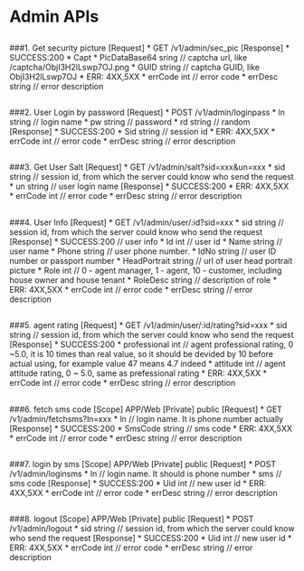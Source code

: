 # Admin APIs

##
###1. Get security picture
	[Request]
  		* GET /v1/admin/sec_pic
	[Response]
		* SUCCESS:200 
			* Capt
				* PicDataBase64	sring	// captcha url, like /captcha/ObjI3H2lLswp7OJ.png
				* GUID			string	// captcha GUID, like ObjI3H2lLswp7OJ
		* ERR: 4XX,5XX
	  		* errCode		int			// error code
	  		* errDesc		string		// error description
##

###2. User Login by password
	[Request]
  		* POST /v1/admin/loginpass
	  		* ln			string 		// login name
	  		* pw			string		// password
	  		* rd			string		// random 
	[Response]
		* SUCCESS:200 
			* Sid			string		// session id
		* ERR: 4XX,5XX
	  		* errCode		int			// error code
	  		* errDesc		string		// error description
##

###3. Get User Salt
	[Request]
		* GET /v1/admin/salt?sid=xxx&un=xxx
  			* sid			string 		// session id, from which the server could know who send the request
			* un			string 		// user login name
	[Response]
		* SUCCESS:200 
		* ERR: 4XX,5XX
	  		* errCode		int			// error code
	  		* errDesc		string		// error description
	
##

###4. User Info
	[Request]
  		* GET /v1/admin/user/:id?sid=xxx
  			* sid			string 		// session id, from which the server could know who send the request
	[Response]
		* SUCCESS:200 	// user info
			* Id				int			// user id
			* Name				string		// user name
			* Phone				string		// user phone number.
			* IdNo				string		// user ID number or passport number
			* HeadPortrait		string		// url of user head portrait picture
			* Role				int 		// 0 - agent manager, 1 - agent, 10 - customer, including house owner and house tenant
			* RoleDesc			string		// description of role
		* ERR: 4XX,5XX
	  		* errCode		int			// error code
	  		* errDesc		string		// error description
##

###5. agent rating
	[Request]
  		* GET /v1/admin/user/:id/rating?sid=xxx
  			* sid			string 		// session id, from which the server could know who send the request
	[Response]
		* SUCCESS:200 
			* professional	int		// agent professional rating, 0 ~5.0, it is 10 times than real value, so it should be devided by 10 before actual using, for example value 47 means 4.7 indeed
			* attitude		int 	// agent attitude rating, 0 ~ 5.0, same as prefessional rating
		* ERR: 4XX,5XX
	  		* errCode		int			// error code
	  		* errDesc		string		// error description
##

###6. fetch sms code
	[Scope]			APP/Web
	[Private]		public
	[Request]
  		* GET /v1/admin/fetchsms?ln=xxx
  			* ln		// login name. It is phone number actually
	[Response]
		* SUCCESS:200 
			* SmsCode		string		// sms code
		* ERR: 4XX,5XX
	  		* errCode		int			// error code
	  		* errDesc		string		// error description
##

###7. login by sms
	[Scope]			APP/Web
	[Private]		public
	[Request]
  		* POST /v1/admin/loginsms
  			* ln		// login name. It should is phone number
  			* sms		// sms code
	[Response]
		* SUCCESS:200 
			* Uid			int			// new user id
		* ERR: 4XX,5XX
	  		* errCode		int			// error code
	  		* errDesc		string		// error description
##

###8. logout
	[Scope]			APP/Web
	[Private]		public
	[Request]
  		* POST /v1/admin/logout
  			* sid			string 		// session id, from which the server could know who send the request
	[Response]
		* SUCCESS:200 
			* Uid			int			// new user id
		* ERR: 4XX,5XX
	  		* errCode		int			// error code
	  		* errDesc		string		// error description
